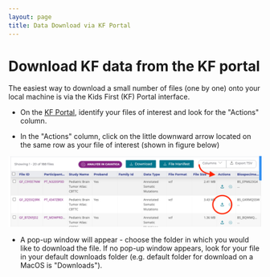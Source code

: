 ```yaml
---
layout: page
title: Data Download via KF Portal
---
```


Download KF data from the KF portal
================================================

The easiest way to download a small number of files (one by one) onto your local machine is via the Kids First (KF) Portal interface.

* On the [KF Portal](https://portal.kidsfirstdrc.org/dashboard), identify your files of interest and look for the "Actions" column.

* In the "Actions" column, click on the little downward arrow located on the same row as your file of interest (shown in figure below)

![](../../images/Data_Download_File_download_one_by_one.png)

* A pop-up window will appear - choose the folder in which you would like to download the file. If no pop-up window appears, look for your file in your default downloads folder (e.g. default folder for download on a MacOS is "Downloads").
